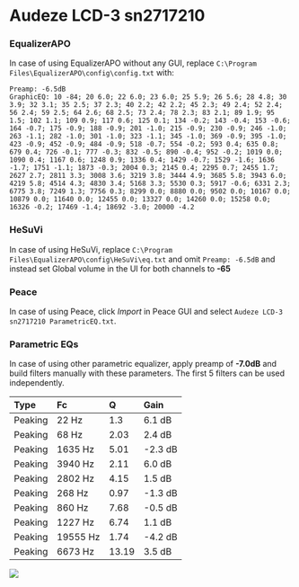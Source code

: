 # Audeze LCD-3 sn2717210

### EqualizerAPO
In case of using EqualizerAPO without any GUI, replace `C:\Program Files\EqualizerAPO\config\config.txt`
with:
```
Preamp: -6.5dB
GraphicEQ: 10 -84; 20 6.0; 22 6.0; 23 6.0; 25 5.9; 26 5.6; 28 4.8; 30 3.9; 32 3.1; 35 2.5; 37 2.3; 40 2.2; 42 2.2; 45 2.3; 49 2.4; 52 2.4; 56 2.4; 59 2.5; 64 2.6; 68 2.5; 73 2.4; 78 2.3; 83 2.1; 89 1.9; 95 1.5; 102 1.1; 109 0.9; 117 0.6; 125 0.1; 134 -0.2; 143 -0.4; 153 -0.6; 164 -0.7; 175 -0.9; 188 -0.9; 201 -1.0; 215 -0.9; 230 -0.9; 246 -1.0; 263 -1.1; 282 -1.0; 301 -1.0; 323 -1.1; 345 -1.0; 369 -0.9; 395 -1.0; 423 -0.9; 452 -0.9; 484 -0.9; 518 -0.7; 554 -0.2; 593 0.4; 635 0.8; 679 0.4; 726 -0.1; 777 -0.3; 832 -0.5; 890 -0.4; 952 -0.2; 1019 0.0; 1090 0.4; 1167 0.6; 1248 0.9; 1336 0.4; 1429 -0.7; 1529 -1.6; 1636 -1.7; 1751 -1.1; 1873 -0.3; 2004 0.3; 2145 0.4; 2295 0.7; 2455 1.7; 2627 2.7; 2811 3.3; 3008 3.6; 3219 3.8; 3444 4.9; 3685 5.8; 3943 6.0; 4219 5.8; 4514 4.3; 4830 3.4; 5168 3.3; 5530 0.3; 5917 -0.6; 6331 2.3; 6775 3.8; 7249 1.3; 7756 0.3; 8299 0.0; 8880 0.0; 9502 0.0; 10167 0.0; 10879 0.0; 11640 0.0; 12455 0.0; 13327 0.0; 14260 0.0; 15258 0.0; 16326 -0.2; 17469 -1.4; 18692 -3.0; 20000 -4.2
```

### HeSuVi
In case of using HeSuVi, replace `C:\Program Files\EqualizerAPO\config\HeSuVi\eq.txt` and omit `Preamp:
-6.5dB` and instead set Global volume in the UI for both channels to **-65**

### Peace
In case of using Peace, click *Import* in Peace GUI and select `Audeze LCD-3 sn2717210 ParametricEQ.txt`.

### Parametric EQs
In case of using other parametric equalizer, apply preamp of **-7.0dB** and build filters manually with
these parameters. The first 5 filters can be used independently.

| Type    | Fc       |     Q | Gain    |
|:--------|:---------|:------|:--------|
| Peaking | 22 Hz    |  1.3  | 6.1 dB  |
| Peaking | 68 Hz    |  2.03 | 2.4 dB  |
| Peaking | 1635 Hz  |  5.01 | -2.3 dB |
| Peaking | 3940 Hz  |  2.11 | 6.0 dB  |
| Peaking | 2802 Hz  |  4.15 | 1.5 dB  |
| Peaking | 268 Hz   |  0.97 | -1.3 dB |
| Peaking | 860 Hz   |  7.68 | -0.5 dB |
| Peaking | 1227 Hz  |  6.74 | 1.1 dB  |
| Peaking | 19555 Hz |  1.74 | -4.2 dB |
| Peaking | 6673 Hz  | 13.19 | 3.5 dB  |

![](https://raw.githubusercontent.com/jaakkopasanen/AutoEq/master/results/innerfidelity/sbaf-serious/Audeze%20LCD-3%20sn2717210/Audeze%20LCD-3%20sn2717210.png)
